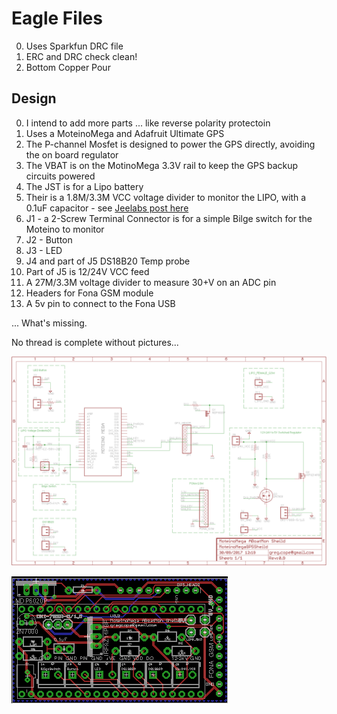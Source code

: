 # Eagle Files

0. Uses Sparkfun DRC file
1. ERC and DRC check clean!
2. Bottom Copper Pour

## Design

0. I intend to add more parts ... like reverse polarity protectoin
1. Uses a MoteinoMega and Adafruit Ultimate GPS
2. The P-channel Mosfet is designed to power the GPS directly, avoiding the on board regulator
3. The VBAT is on the MotinoMega 3.3V rail to keep the GPS backup circuits powered
4. The JST is for a Lipo battery
5. Their is a 1.8M/3.3M VCC voltage divider to monitor the LIPO, with a 0.1uF capacitor - see [Jeelabs post here](https://jeelabs.org/2013/05/16/measuring-the-battery-without-draining-it/)
6. J1 - a 2-Screw Terminal Connector is for a simple Bilge switch for the Moteino to monitor
7. J2 - Button
8. J3 - LED
9. J4 and part of J5 DS18B20 Temp probe
10. Part of J5 is 12/24V VCC feed
11. A 27M/3.3M voltage divider to measure 30+V on an ADC pin
12. Headers for Fona GSM module
13. A 5v pin to connect to the Fona USB

... What's missing.

No thread is complete without pictures...

![Eagle Schematic for MoteinoMega Ultimate GPS Sheild](https://raw.githubusercontent.com/gregcope/ABoatMon/master/eagle/MoteinoMegaGPSSheild-sch.png "Eagle Schematic for MoteinoMega Ultimate GPS Sheild")

![Eagle Board for MoteinoMega Ultimate GPS Sheild](https://raw.githubusercontent.com/gregcope/ABoatMon/master/eagle/MoteinoMegaGPSSheild-brd.png "Eagle Board for MoteinoMega Ultimate GPS Sheild")

